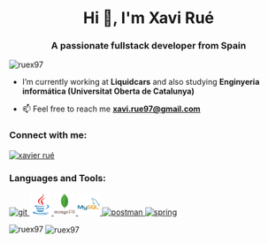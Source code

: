 <h1 align="center">Hi 👋, I'm Xavi Rué</h1>
<h3 align="center">A passionate fullstack developer from Spain</h3>

<p align="left"> <img src="https://komarev.com/ghpvc/?username=ruex97&label=Profile%20views&color=0e75b6&style=flat" alt="ruex97" /> </p>

- I’m currently working at **Liquidcars** and also studying **Enginyeria informática (Universitat Oberta de Catalunya)**

- 📫 Feel free to reach me **xavi.rue97@gmail.com**


<h3 align="left">Connect with me:</h3>
<p align="left">
<a href="https://www.linkedin.com/in/xavier-ru%C3%A9-507202250" target="blank"><img align="center" src="https://raw.githubusercontent.com/rahuldkjain/github-profile-readme-generator/master/src/images/icons/Social/linked-in-alt.svg" alt="xavier rué" height="30" width="40" /></a>
</p>

<h3 align="left">Languages and Tools:</h3>
<p align="left"> <a href="https://git-scm.com/" target="_blank" rel="noreferrer"> <img src="https://www.vectorlogo.zone/logos/git-scm/git-scm-icon.svg" alt="git" width="40" height="40"/> </a> <a href="https://www.java.com" target="_blank" rel="noreferrer"> <img src="https://raw.githubusercontent.com/devicons/devicon/master/icons/java/java-original.svg" alt="java" width="40" height="40"/> </a> <a href="https://www.mongodb.com/" target="_blank" rel="noreferrer"> <img src="https://raw.githubusercontent.com/devicons/devicon/master/icons/mongodb/mongodb-original-wordmark.svg" alt="mongodb" width="40" height="40"/> </a> <a href="https://www.mysql.com/" target="_blank" rel="noreferrer"> <img src="https://raw.githubusercontent.com/devicons/devicon/master/icons/mysql/mysql-original-wordmark.svg" alt="mysql" width="40" height="40"/> </a> <a href="https://postman.com" target="_blank" rel="noreferrer"> <img src="https://www.vectorlogo.zone/logos/getpostman/getpostman-icon.svg" alt="postman" width="40" height="40"/> </a> <a href="https://spring.io/" target="_blank" rel="noreferrer"> <img src="https://www.vectorlogo.zone/logos/springio/springio-icon.svg" alt="spring" width="40" height="40"/> </a> </p>

<p><img align="left" src="https://github-readme-stats.vercel.app/api/top-langs?username=ruex97&show_icons=true&locale=en&layout=compact" alt="ruex97" /></p>

<p>&nbsp;<img align="center" src="https://github-readme-stats.vercel.app/api?username=ruex97&show_icons=true&locale=en" alt="ruex97" /></p>
